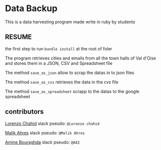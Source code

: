 # Data Backup
This is a data harvesting program made write in ruby by students


## RESUME

the first step to run `bundle install` at the root of foler

The program retrieves cities and emails from all the town halls of Val d'Oise and stores them in a JSON, CSV and Spreadsheet file

The method `save_as_json` allow to scrap the datas in to json files 

The method `save_as_cvs` retrieves the data in the cvs file

The method `save_as_spreadsheet` scrapp to the datas to the google spreadsheet

## contributors
[Lorenzo Chahid](https://github.com/modeuil) slack pseudo: `@Lorenzo chahid`

[Malik Ahres](https://github.com/Malik42) slack pseudo: `@Malik Ahres`

[Amine Bouraghda](https://github.com/Amine42) slack pseudo: `@A42`

